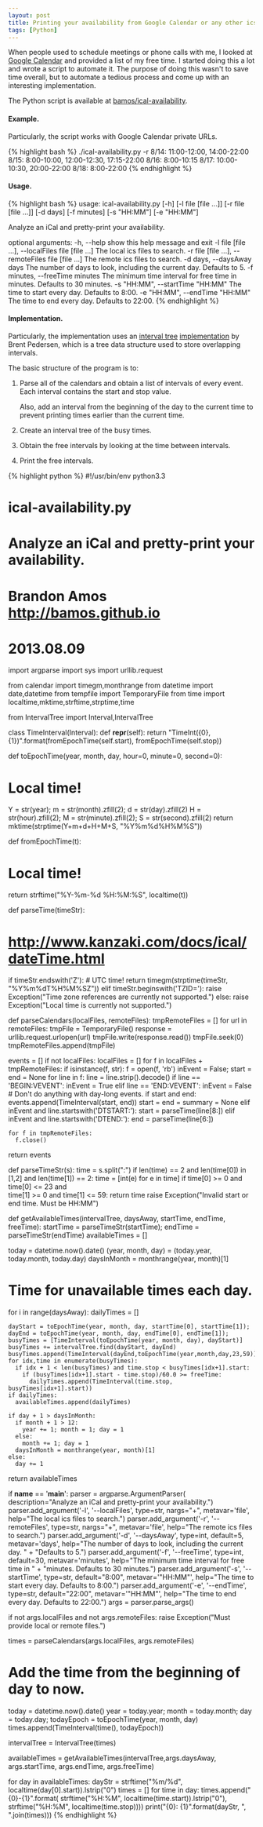 ```yaml
---
layout: post
title: Printing your availability from Google Calendar or any other ics.
tags: [Python]
---
```


When people used to schedule meetings or phone calls with me,
I looked at [Google Calendar](http://calendar.google.com)
and provided a list of my free time.
I started doing this a lot and wrote a script to automate it.
The purpose of doing this wasn't to save time overall,
but to automate a tedious process and
come up with an interesting implementation.

The Python script is available at
[bamos/ical-availability](https://github.com/bamos/ical-availability).

#### Example.
Particularly, the script works with Google Calendar private URLs.

{% highlight bash %}
./ical-availability.py -r <private URL> <private URL>
8/14: 11:00-12:00, 14:00-22:00
8/15: 8:00-10:00, 12:00-12:30, 17:15-22:00
8/16: 8:00-10:15
8/17: 10:00-10:30, 20:00-22:00
8/18: 8:00-22:00
{% endhighlight %}

#### Usage.

{% highlight bash %}
usage: ical-availability.py [-h] [-l file [file ...]] [-r file [file ...]]
                            [-d days] [-f minutes] [-s "HH:MM"] [-e "HH:MM"]

Analyze an iCal and pretty-print your availability.

optional arguments:
  -h, --help            show this help message and exit
  -l file [file ...], --localFiles file [file ...]
                        The local ics files to search.
  -r file [file ...], --remoteFiles file [file ...]
                        The remote ics files to search.
  -d days, --daysAway days
                        The number of days to look, including the current day.
                        Defaults to 5.
  -f minutes, --freeTime minutes
                        The minimum time interval for free time in minutes.
                        Defaults to 30 minutes.
  -s "HH:MM", --startTime "HH:MM"
                        The time to start every day. Defaults to 8:00.
  -e "HH:MM", --endTime "HH:MM"
                        The time to end every day. Defaults to 22:00.
{% endhighlight %}

#### Implementation.
Particularly, the implementation uses an
[interval tree](http://en.wikipedia.org/wiki/Interval_tree)
[implementation](https://code.google.com/p/bpbio/source/browse/trunk/interval_tree/interval_tree.py)
by Brent Pedersen,
which is a tree data structure used to store overlapping intervals.

The basic structure of the program is to:

1. Parse all of the calendars and obtain a list of intervals of every event. 
   Each interval contains the start and stop value.

   Also, add an interval from the beginning of the day to the current time
   to prevent printing times earlier than the current time.
2. Create an interval tree of the busy times.
3. Obtain the free intervals by looking at the time between intervals.
4. Print the free intervals.

{% highlight python %}
#!/usr/bin/env python3.3
#
# ical-availability.py
# Analyze an iCal and pretty-print your availability.
#
# Brandon Amos <http://bamos.github.io>
# 2013.08.09

import argparse
import sys
import urllib.request

from calendar import timegm,monthrange
from datetime import date,datetime
from tempfile import TemporaryFile
from time import localtime,mktime,strftime,strptime,time

from IntervalTree import Interval,IntervalTree

class TimeInterval(Interval):
  def __repr__(self):
    return "TimeInt({0}, {1})".format(fromEpochTime(self.start),
        fromEpochTime(self.stop))

def toEpochTime(year, month, day, hour=0, minute=0, second=0):
  # Local time!
  Y = str(year); m = str(month).zfill(2); d = str(day).zfill(2)
  H = str(hour).zfill(2); M = str(minute).zfill(2); S = str(second).zfill(2)
  return mktime(strptime(Y+m+d+H+M+S, "%Y%m%d%H%M%S"))

def fromEpochTime(t):
  # Local time!
  return strftime("%Y-%m-%d %H:%M:%S", localtime(t))

def parseTime(timeStr):
  # http://www.kanzaki.com/docs/ical/dateTime.html
  if timeStr.endswith('Z'):
    # UTC time!
    return timegm(strptime(timeStr, "%Y%m%dT%H%M%SZ"))
  elif timeStr.beginswith('TZID='):
    raise Exception("Time zone references are currently not supported.")
  else:
    raise Exception("Local time is currently not supported.")

def parseCalendars(localFiles, remoteFiles):
  tmpRemoteFiles = []
  for url in remoteFiles:
    tmpFile = TemporaryFile()
    response = urllib.request.urlopen(url)
    tmpFile.write(response.read())
    tmpFile.seek(0)
    tmpRemoteFiles.append(tmpFile)

  events = []
  if not localFiles:
    localFiles = []
  for f in localFiles + tmpRemoteFiles:
    if isinstance(f, str):
      f = open(f, 'rb')
    inEvent = False; start = end = None
    for line in f:
      line = line.strip().decode()
      if line == 'BEGIN:VEVENT':
        inEvent = True
      elif line == 'END:VEVENT':
        inEvent = False
        # Don't do anything with day-long events.
        if start and end:
          events.append(TimeInterval(start, end))
        start = end = summary = None
      elif inEvent and line.startswith('DTSTART:'):
        start = parseTime(line[8:])
      elif inEvent and line.startswith('DTEND:'):
        end = parseTime(line[6:])

    for f in tmpRemoteFiles:
      f.close()
  return events

def parseTimeStr(s):
  time = s.split(":")
  if len(time) == 2 and len(time[0]) in [1,2] and len(time[1]) == 2:
    time = [int(e) for e in time]
    if time[0] >= 0 and time[0] <= 23 and \
       time[1] >= 0 and time[1] <= 59:
      return time
  raise Exception("Invalid start or end time. Must be HH:MM")

def getAvailableTimes(intervalTree, daysAway, startTime, endTime, freeTime):
  startTime = parseTimeStr(startTime); endTime = parseTimeStr(endTime)
  availableTimes = []

  today = datetime.now().date()
  (year, month, day) = (today.year, today.month, today.day)
  daysInMonth = monthrange(year, month)[1]

  # Time for unavailable times each day.
  for i in range(daysAway):
    dailyTimes = []

    dayStart = toEpochTime(year, month, day, startTime[0], startTime[1]);
    dayEnd = toEpochTime(year, month, day, endTime[0], endTime[1]);
    busyTimes = [TimeInterval(toEpochTime(year, month, day), dayStart)]
    busyTimes += intervalTree.find(dayStart, dayEnd)
    busyTimes.append(TimeInterval(dayEnd,toEpochTime(year,month,day,23,59)))
    for idx,time in enumerate(busyTimes):
      if idx + 1 < len(busyTimes) and time.stop < busyTimes[idx+1].start:
        if (busyTimes[idx+1].start - time.stop)/60.0 >= freeTime:
          dailyTimes.append(TimeInterval(time.stop, busyTimes[idx+1].start))
    if dailyTimes:
      availableTimes.append(dailyTimes)
        
    if day + 1 > daysInMonth:
      if month + 1 > 12:
        year += 1; month = 1; day = 1
      else:
        month += 1; day = 1
      daysInMonth = monthrange(year, month)[1]
    else:
      day += 1

  return availableTimes

if __name__ == '__main__':
  parser = argparse.ArgumentParser(
    description="Analyze an iCal and pretty-print your availability.")
  parser.add_argument('-l', '--localFiles', type=str, nargs="+",
      metavar='file', help="The local ics files to search.")
  parser.add_argument('-r', '--remoteFiles', type=str, nargs="+",
      metavar='file', help="The remote ics files to search.")
  parser.add_argument('-d', '--daysAway', type=int, default=5, metavar='days',
      help="The number of days to look, including the current day. " +
        "Defaults to 5.")
  parser.add_argument('-f', '--freeTime', type=int, default=30,
      metavar='minutes', help="The minimum time interval for free time in " +
        "minutes. Defaults to 30 minutes.")
  parser.add_argument('-s', '--startTime', type=str, default="8:00",
      metavar='"HH:MM"', help="The time to start every day. Defaults to 8:00.")
  parser.add_argument('-e', '--endTime', type=str, default="22:00",
      metavar='"HH:MM"', help="The time to end every day. Defaults to 22:00.")
  args = parser.parse_args()

  if not args.localFiles and not args.remoteFiles:
    raise Exception("Must provide local or remote files.")

  times = parseCalendars(args.localFiles, args.remoteFiles)

  # Add the time from the beginning of day to now.
  today = datetime.now().date()
  year = today.year; month = today.month; day = today.day;
  todayEpoch = toEpochTime(year, month, day)
  times.append(TimeInterval(time(), todayEpoch))

  intervalTree = IntervalTree(times)

  availableTimes = getAvailableTimes(intervalTree,args.daysAway,
      args.startTime, args.endTime, args.freeTime)

  for day in availableTimes:
    dayStr = strftime("%m/%d", localtime(day[0].start)).lstrip("0")
    times = []
    for time in day:
      times.append("{0}-{1}".format(
          strftime("%H:%M", localtime(time.start)).lstrip("0"),
          strftime("%H:%M", localtime(time.stop))))
    print("{0}: {1}".format(dayStr, ", ".join(times)))
{% endhighlight %}
